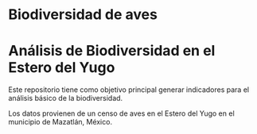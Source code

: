 # Biodiversidad de aves
# Análisis de Biodiversidad en el Estero del Yugo

Este repositorio tiene como objetivo principal generar indicadores para el análisis básico de la biodiversidad.

Los datos provienen de un censo de aves en el Estero del Yugo en el municipio de Mazatlán, México.

